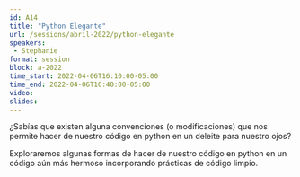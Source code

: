 ```yaml
---
id: A14
title: "Python Elegante"
url: /sessions/abril-2022/python-elegante
speakers:
 - Stephanie
format: session
block: a-2022
time_start: 2022-04-06T16:10:00-05:00
time_end: 2022-04-06T16:40:00-05:00
video:
slides:
---
```


¿Sabías que existen alguna convenciones (o modificaciones) que nos permite hacer de nuestro código en python en un deleite para nuestro ojos?

Exploraremos algunas formas de hacer de nuestro código en python en un código aún más hermoso incorporando prácticas de código limpio.
